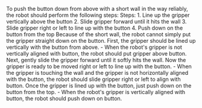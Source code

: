 To push the button down from above with a short wall in the way reliably, the robot should perform the following steps:
    Steps:  1. Line up the gripper vertically above the button  2. Slide gripper forward until it hits the wall  3. Slide gripper right or left to line up with the button  4. Push down on the button from the top
    Because of the short wall, the robot cannot simply put the gripper straight down on the button. First, the gripper should be lined up vertically with the button from above.
    - When the robot's gripper is not vertically aligned with button, the robot should put gripper above button.
    Next, gently slide the gripper forward until it softly hits the wall. Now the gripper is ready to be moved right or left to line up with the button.
    - When the gripper is touching the wall and the gripper is not horizontally aligned with the button, the robot should slide gripper right or left to align with button.
    Once the gripper is lined up with the button, just push down on the button from the top.
    - When the robot's gripper is vertically aligned with button, the robot should push down on button.